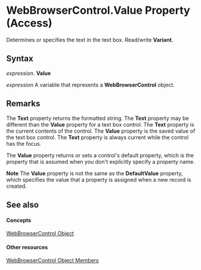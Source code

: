 
# WebBrowserControl.Value Property (Access)

Determines or specifies the text in the text box. Read/write  **Variant**.


## Syntax

 _expression_. **Value**

 _expression_ A variable that represents a **WebBrowserControl** object.


## Remarks

The  **Text** property returns the formatted string. The **Text** property may be different than the **Value** property for a text box control. The **Text** property is the current contents of the control. The **Value** property is the saved value of the text box control. The **Text** property is always current while the control has the focus.

The  **Value** property returns or sets a control's default property, which is the property that is assumed when you don't explicitly specify a property name.


 **Note**   The **Value** property is not the same as the **DefaultValue** property, which specifies the value that a property is assigned when a new record is created.


## See also


#### Concepts


[WebBrowserControl Object](d7a2fc59-e373-ea64-e877-e18f23c491a0.md)
#### Other resources


[WebBrowserControl Object Members](bd19a10a-fbbc-5fd6-0818-23a377be9583.md)